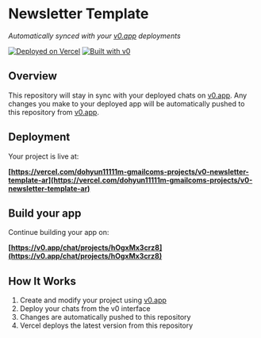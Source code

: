 # Newsletter Template

*Automatically synced with your [v0.app](https://v0.app) deployments*

[![Deployed on Vercel](https://img.shields.io/badge/Deployed%20on-Vercel-black?style=for-the-badge&logo=vercel)](https://vercel.com/dohyun11111m-gmailcoms-projects/v0-newsletter-template-ar)
[![Built with v0](https://img.shields.io/badge/Built%20with-v0.app-black?style=for-the-badge)](https://v0.app/chat/projects/hOgxMx3crz8)

## Overview

This repository will stay in sync with your deployed chats on [v0.app](https://v0.app).
Any changes you make to your deployed app will be automatically pushed to this repository from [v0.app](https://v0.app).

## Deployment

Your project is live at:

**[https://vercel.com/dohyun11111m-gmailcoms-projects/v0-newsletter-template-ar](https://vercel.com/dohyun11111m-gmailcoms-projects/v0-newsletter-template-ar)**

## Build your app

Continue building your app on:

**[https://v0.app/chat/projects/hOgxMx3crz8](https://v0.app/chat/projects/hOgxMx3crz8)**

## How It Works

1. Create and modify your project using [v0.app](https://v0.app)
2. Deploy your chats from the v0 interface
3. Changes are automatically pushed to this repository
4. Vercel deploys the latest version from this repository